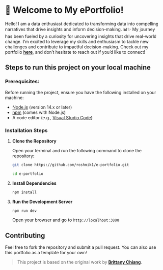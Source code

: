 # 🌟 Welcome to My ePortfolio!

Hello! I am a data enthusiast dedicated to transforming data into compelling narratives that drive insights and inform decision-making. 📊✨ My journey has been fueled by a curiosity for uncovering insights that drive real-world change. I'm excited to leverage my skills and enthusiasm to tackle new challenges and contribute to impactful decision-making. Check out my portfolio [**here**](https://e-portfolio-blond.vercel.app/), and don’t hesitate to reach out if you’d like to connect!

## Steps to run this project on your local machine

### Prerequisites:
Before running the project, ensure you have the following installed on your machine:

- [Node.js](https://nodejs.org/) (version 14.x or later)
- [npm](https://www.npmjs.com/) (comes with Node.js)
- A code editor (e.g., [Visual Studio Code](https://code.visualstudio.com/))

### Installation Steps

1. **Clone the Repository**

   Open your terminal and run the following command to clone the repository:

   ```bash
   git clone https://github.com/roshnik1/e-portfolio.git

   cd e-portfolio
   ```
2. **Install Dependencies**
   ```bash
   npm install
   ```
3. **Run the Development Server**
   ```bash
   npm run dev
   ```
   Open your browser and go to ```http://localhost:3000```

## Contributing
Feel free to fork the repository and submit a pull request. You can also use this portfolio as a template for your own! 
>This project is based on the original work by [**Brittany Chiang**](https://brittanychiang.com/).
